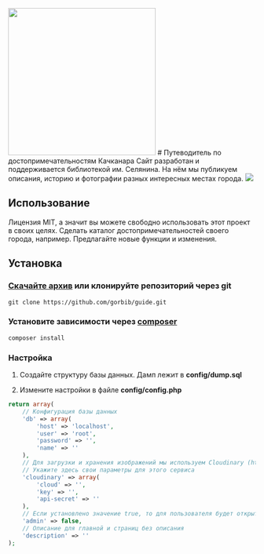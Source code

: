 <img src="https://xn--80aaafs0abz2a9d.xn--p1ai/images/mountain.svg" width="300">
# Путеводитель по достопримечательностям Качканара
Сайт разработан и поддерживается библиотекой им. Селянина. На нём мы публикуем описания, историю и фотографии разных интересных местах города.

<img src="https://res.cloudinary.com/library/image/upload/v1488273900/guide/%D0%A1%D0%BD%D0%B8%D0%BC%D0%BE%D0%BA_%D1%8D%D0%BA%D1%80%D0%B0%D0%BD%D0%B0_2017-02-28_%D0%B2_14.23.06.png">

## Использование
Лицензия MIT, а значит вы можете свободно использовать этот проект в своих целях. Сделать каталог достопримечательностей своего города, например.
Предлагайте новые функции и изменения.

## Установка
### [Скачайте архив](https://github.com/gorbib/guide/archive/master.zip) или клонируйте репозиторий через git
`git clone https://github.com/gorbib/guide.git`

### Установите зависимости через [composer](http://getcomposer.org/)
`composer install`

### Настройка
1. Создайте структуру базы данных. Дамп лежит в __config/dump.sql__

2. Измените настройки в файле __config/config.php__
```php
return array(
    // Конфигурация базы данных
    'db' => array(
        'host' => 'localhost',
        'user' => 'root',
        'password' => '',
        'name' => ''
    ),
    // Для загрузки и хранения изображений мы используем Cloudinary (https://cloudinary.com)
    // Укажите здесь свои параметры для этого сервиса
    'cloudinary' => array(
        'cloud' => '',
        'key' => '',
        'api-secret' => ''
    ),
    // Если установлено значение true, то для пользователя будет открыт доступ к редактированию материалов
    'admin' => false,
    // Описание для главной и страниц без описания
    'description' => ''
);
```
